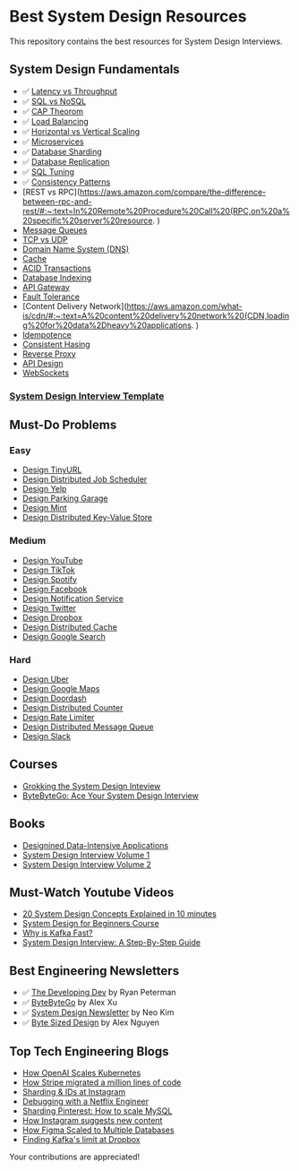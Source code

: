 # Best System Design Resources

This repository contains the best resources for System Design Interviews. 

## System Design Fundamentals
- ✅ [Latency vs Throughput](https://aws.amazon.com/compare/the-difference-between-throughput-and-latency/)
- ✅ [SQL vs NoSQL](https://www.mongodb.com/nosql-explained/nosql-vs-sql)
- ✅ [CAP Theorom](https://www.scylladb.com/glossary/cap-theorem/)
- ✅ [Load Balancing](https://aws.amazon.com/what-is/load-balancing/)
- ✅ [Horizontal vs Vertical Scaling](https://www.nops.io/blog/horizontal-vs-vertical-scaling/#:~:text=The%20primary%20difference%20between%20horizontal,.)
- ✅ [Microservices](https://microservices.io/)
- ✅ [Database Sharding](https://www.mongodb.com/features/database-sharding-explained#)
- ✅ [Database Replication](https://redis.com/blog/what-is-data-replication/) 
- ✅ [SQL Tuning](https://docs.oracle.com/en/database/oracle/oracle-database/23/tgsql/introduction-to-sql-tuning.html#GUID-B653E5F3-F078-4BBC-9516-B892960046A2) 
- ✅ [Consistency Patterns](https://systemdesign.one/consistency-patterns/)
- [REST vs RPC](https://aws.amazon.com/compare/the-difference-between-rpc-and-rest/#:~:text=In%20Remote%20Procedure%20Call%20(RPC,on%20a%20specific%20server%20resource. )
- [Message Queues](https://www.educative.io/courses/grokking-modern-system-design-interview-for-engineers-managers/system-design-the-distributed-messaging-queue)
- [TCP vs UDP](https://www.avast.com/c-tcp-vs-udp-difference#:~:text=TCP%20vs%20UDP%3A%20Differences%20between%20the%20protocols,reliable%20but%20works%20more%20quickly.)
- [Domain Name System (DNS)](https://www.cloudflare.com/learning/dns/what-is-dns/)
- [Cache](https://aws.amazon.com/caching/)
- [ACID Transactions](https://www.databricks.com/glossary/acid-transactions#:~:text=ACID%20is%20an%20acronym%20that,operations%20are%20called%20transactional%20systems.)
- [Database Indexing](https://www.progress.com/tutorials/odbc/using-indexes)
- [API Gateway](https://www.nginx.com/learn/api-gateway/#:~:text=An%20API%20gateway%20is%20a,%2Dcloud%2C%20and%20hybrid%20environments.)
- [Fault Tolerance](https://www.cockroachlabs.com/blog/what-is-fault-tolerance/)
- [Content Delivery Network](https://aws.amazon.com/what-is/cdn/#:~:text=A%20content%20delivery%20network%20(CDN,loading%20for%20data%2Dheavy%20applications. )
- [Idempotence](https://blog.dreamfactory.com/what-is-idempotency/)
- [Consistent Hasing](https://www.toptal.com/big-data/consistent-hashing)
- [Reverse Proxy](https://www.cloudflare.com/learning/cdn/glossary/reverse-proxy/#:~:text=A%20reverse%20proxy%20is%20a,security%2C%20performance%2C%20and%20reliability.)
- [API Design](https://abdulrwahab.medium.com/api-architecture-best-practices-for-designing-rest-apis-bf907025f5f) 
- [WebSockets](https://www.pubnub.com/guides/websockets/)

### [System Design Interview Template](https://leetcode.com/discuss/career/229177/my-system-design-template)

## Must-Do Problems

### Easy
- [Design TinyURL](https://leetcode.com/discuss/interview-question/system-design/124658/Design-URL-Shortening-service-like-TinyURL)
- [Design Distributed Job Scheduler](https://leetcode.com/discuss/general-discussion/1082786/System-Design%3A-Designing-a-distributed-Job-Scheduler-or-Many-interesting-concepts-to-learn)
- [Design Yelp](https://www.youtube.com/watch?v=M4lR_Va97cQ)
- [Design Parking Garage](https://www.youtube.com/watch?v=NtMvNh0WFVM)
- [Design Mint](https://liuzhenglaichn.gitbook.io/system-design/mint/design-mint) 
- [Design Distributed Key-Value Store](https://www.youtube.com/watch?v=rnZmdmlR-2M)

### Medium
- [Design YouTube](https://leetcode.com/discuss/interview-question/system-design/733520/Design-YouTube-Very-detailed-design-with-diagrams)
- [Design TikTok](https://www.youtube.com/watch?v=Z-0g_aJL5Fw)
- [Design Spotify](https://www.youtube.com/watch?v=_K-eupuDVEc&t=239s) 
- [Design Facebook](https://leetcode.com/discuss/interview-question/system-design/719253/Design-Facebook-%3A-System-Design-Interview)
- [Design Notification Service](https://www.youtube.com/watch?v=bBTPZ9NdSk8) 
- [Design Twitter](https://www.youtube.com/watch?v=o5n85GRKuzk&t=13s)
- [Design Dropbox](https://www.youtube.com/watch?v=jLM1nGgsT-I) 
- [Design Distributed Cache](https://www.youtube.com/watch?v=iuqZvajTOyA)
- [Design Google Search](https://www.youtube.com/watch?v=0LTXCcVRQi0) 

### Hard
- [Design Uber](https://www.youtube.com/watch?v=R_agd5qZ26Y) 
- [Design Google Maps](https://www.youtube.com/watch?v=jk3yvVfNvds)
- [Design Doordash](https://www.youtube.com/watch?v=iRhSAR3ldTw)
- [Design Distributed Counter](https://systemdesign.one/consistency-patterns/) 
- [Design Rate Limiter](https://www.youtube.com/watch?v=FU4WlwfS3G0)
- [Design Distributed Message Queue](https://www.youtube.com/watch?v=iJLL-KPqBpM)
- [Design Slack](https://systemdesign.one/slack-architecture/) 

## Courses
- [Grokking the System Design Inteview](https://www.designgurus.io/course/grokking-the-system-design-interview)
- [ByteByteGo: Ace Your System Design Interview](https://bytebytego.com/) 

## Books
- [Designined Data-Intensive Applications](https://github.com/Nitin96Bisht/System-Design/blob/master/Designing%20Data%20Intensive%20Applications.pdf)
- [System Design Interview Volume 1](https://www.amazon.com/System-Design-Interview-insiders-Second/dp/B08CMF2CQF)
- [System Design Interview Volume 2](https://github.com/Nitin96Bisht/System-Design/blob/master/System%20Design%20Interview%20An%20Insider%E2%80%99s%20Guide%20by%20Alex%20Yu.pdf)

## Must-Watch Youtube Videos
- [20 System Design Concepts Explained in 10 minutes](https://www.youtube.com/watch?v=i53Gi_K3o7I&t=60s)
- [System Design for Beginners Course](https://www.youtube.com/watch?v=m8Icp_Cid5o)
- [Why is Kafka Fast?](https://www.youtube.com/watch?v=UNUz1-msbOM)
- [System Design Interview: A Step-By-Step Guide](https://www.youtube.com/watch?v=i7twT3x5yv8)

## Best Engineering Newsletters
- ✅ [The Developing Dev](https://www.developing.dev/) by Ryan Peterman
- ✅ [ByteByteGo](https://blog.bytebytego.com/) by Alex Xu
- ✅ [System Design Newsletter](https://systemdesign.one/) by Neo Kim
- ✅ [Byte Sized Design](https://bytesizeddesign.substack.com/) by Alex Nguyen

## Top Tech Engineering Blogs
- [How OpenAI Scales Kubernetes](https://openai.com/research/scaling-kubernetes-to-7500-nodes)
- [How Stripe migrated a million lines of code](https://stripe.com/blog/migrating-to-typescript)
- [Sharding & IDs at Instagram](https://instagram-engineering.com/sharding-ids-at-instagram-1cf5a71e5a5c)
- [Debugging with a Netflix Engineer](https://netflixtechblog.com/life-of-a-netflix-partner-engineer-the-case-of-extra-40-ms-b4c2dd278513)
- [Sharding Pinterest: How to scale MySQL](https://medium.com/pinterest-engineering/sharding-pinterest-how-we-scaled-our-mysql-fleet-3f341e96ca6f)
- [How Instagram suggests new content](https://engineering.fb.com/2020/12/10/web/how-instagram-suggests-new-content/) 
- [How Figma Scaled to Multiple Databases](https://www.figma.com/blog/how-figma-scaled-to-multiple-databases/)
- [Finding Kafka's limit at Dropbox](https://dropbox.tech/infrastructure/finding-kafkas-throughput-limit-in-dropbox-infrastructure)

Your contributions are appreciated! 
